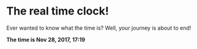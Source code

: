 # The real time clock!

Ever wanted to know what the time is? Well, your journey is about to end!

**The time is Nov 28, 2017, 17:19**